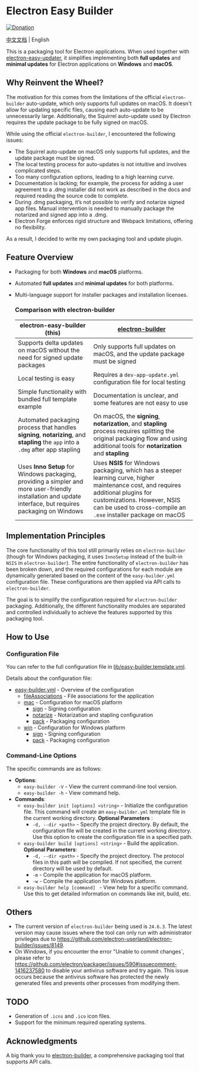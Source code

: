 # Electron Easy Builder

[![Donation](https://img.shields.io/static/v1?label=Donation&message=❤️&style=social)](https://ko-fi.com/V7V7141EHB)

[中文文档](README_CN.md) | English

This is a packaging tool for Electron applications. When used together with [electron-easy-updater](https://github.com/featherJ/electron-easy-updater), it simplifies implementing both **full updates** and **minimal updates** for Electron applications on **Windows** and **macOS**.


## Why Reinvent the Wheel?
The motivation for this comes from the limitations of the official `electron-builder` auto-update, which only supports full updates on macOS. It doesn't allow for updating specific files, causing each auto-update to be unnecessarily large. Additionally, the Squirrel auto-update used by Electron requires the update package to be fully signed on macOS.

While using the official `electron-builder`, I encountered the following issues:
* The Squirrel auto-update on macOS only supports full updates, and the update package must be signed.
* The local testing process for auto-updates is not intuitive and involves complicated steps.
* Too many configuration options, leading to a high learning curve.
* Documentation is lacking; for example, the process for adding a user agreement to a .dmg installer did not work as described in the docs and required reading the source code to complete.
* During .dmg packaging, it’s not possible to verify and notarize signed app files. Manual intervention is needed to manually package the notarized and signed app into a .dmg.
* Electron Forge enforces rigid structure and Webpack limitations, offering no flexibility.

As a result, I decided to write my own packaging tool and update plugin.


## Feature Overview
* Packaging for both **Windows** and **macOS** platforms.
* Automated **full updates** and **minimal updates** for both platforms.
* Multi-language support for installer packages and installation licenses.

	### Comparison with electron-builder
	| electron-easy-builder (this) | [electron-builder](https://www.electron.build/index.html) | 
	|----------|----------|
	| Supports delta updates on macOS without the need for signed update packages | Only supports full updates on macOS, and the update package must be signed |
	| Local testing is easy | Requires a `dev-app-update.yml` configuration file for local testing |
	| Simple functionality with bundled full template example | Documentation is unclear, and some features are not easy to use |
	| Automated packaging process that handles **signing**, **notarizing**, and **stapling** the `app` into a `.dmg` after app stapling | On macOS, the **signing**, **notarization**, and **stapling** process requires splitting the original packaging flow and using additional tools for **notarization** and **stapling** |
	| Uses **Inno Setup** for Windows packaging, providing a simpler and more user-friendly installation and update interface, but requires packaging on Windows | Uses **NSIS** for Windows packaging, which has a steeper learning curve, higher maintenance cost, and requires additional plugins for customizations. However, NSIS can be used to cross-compile an `.exe` installer package on macOS |

## Implementation Principles
The core functionality of this tool still primarily relies on `electron-builder` (though for Windows packaging, it uses `InnoSetup` instead of the built-in `NSIS` in `electron-builder`). The entire functionality of `electron-builder` has been broken down, and the required configurations for each module are dynamically generated based on the content of the `easy-builder.yml` configuration file. These configurations are then applied via API calls to `electron-builder`.

The goal is to simplify the configuration required for `electron-builder` packaging. Additionally, the different functionality modules are separated and controlled individually to achieve the features supported by this packaging tool.

## How to Use
### Configuration File
You can refer to the full configuration file in [lib/easy-builder.template.yml](lib/easy-builder.template.yml).

Details about the configuration file:
* [easy-builder.yml](docs/en/base.md) - Overview of the configuration
	* [fileAssociations](docs/en/fileAssociation.md) - File associations for the application
	* [mac](docs/en/mac/base.md) - Configuration for macOS platform
		* [sign](docs/en/mac/sign.md) - Signing configuration
		* [notarize](docs/en/mac/notarize.md) - Notarization and stapling configuration
		* [pack](docs/en/mac/pack.md) - Packaging configuration
	* [win](docs/en/win/base.md) - Configuration for Windows platform
		* [sign](docs/en/win/sign.md) - Signing configuration
		* [pack](docs/en/win/pack.md) - Packaging configuration

### Command-Line Options
The specific commands are as follows:

* **Options**:
    * `easy-builder -V` - View the current command-line tool version.
    * `easy-builder -h` - View command help.
* **Commands**:
	* `easy-builder init [options] <string>` - Initialize the configuration file. This command will create an `easy-builder.yml` template file in the current working directory.
	**Optional Parameters** :
		* `-d, --dir <path>` - Specify the project directory. By default, the configuration file will be created in the current working directory. Use this option to create the configuration file in a specified path.
	* `easy-builder build [options] <string>` - Build the application.
	**Optional Parameters**:
		* `-d, --dir <path>` - Specify the project directory. The protocol files in this path will be compiled. If not specified, the current directory will be used by default.
		* `-m` - Compile the application for macOS platform.
		* `-w` - Compile the application for Windows platform.
    * `easy-builder help [command] ` - View help for a specific command. Use this to get detailed information on commands like init, build, etc.

## Others
* The current version of `electron-builder` being used is `24.6.3`. The latest version may cause issues where the tool can only run with administrator privileges due to https://github.com/electron-userland/electron-builder/issues/8149.
* On Windows, if you encounter the error "Unable to commit changes`, please refer to https://github.com/electron/packager/issues/590#issuecomment-1416237580 to disable your antivirus software and try again. This issue occurs because the antivirus software has protected the newly generated files and prevents other processes from modifying them.

## TODO
* Generation of `.icns` and `.ico` icon files.
* Support for the minimum required operating systems.

## Acknowledgments
A big thank you to [electron-builder](https://www.electron.build/index.html), a comprehensive packaging tool that supports API calls.

